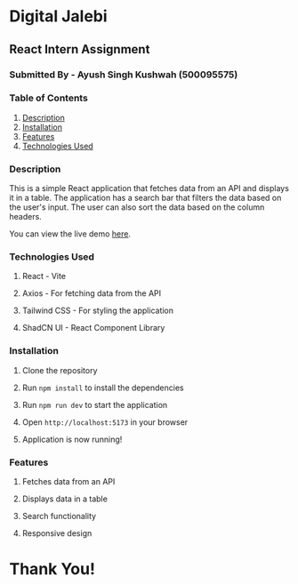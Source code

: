 # Digital Jalebi

## React Intern Assignment

### Submitted By - Ayush Singh Kushwah (500095575)

### Table of Contents

1. [Description](#description)
2. [Installation](#installation)
3. [Features](#features)
4. [Technologies Used](#technologies-used)

### Description

This is a simple React application that fetches data from an API and displays it in a table. The application has a search bar that filters the data based on the user's input. The user can also sort the data based on the column headers.

You can view the live demo [here](https://digitaljalebi.netlify.app/).

### Technologies Used

1. React - Vite

2. Axios - For fetching data from the API
3. Tailwind CSS - For styling the application
4. ShadCN UI - React Component Library

### Installation

1. Clone the repository

2. Run `npm install` to install the dependencies
3. Run `npm run dev` to start the application
4. Open `http://localhost:5173` in your browser
5. Application is now running!

### Features

1. Fetches data from an API

2. Displays data in a table
3. Search functionality
4. Responsive design

# Thank You!
